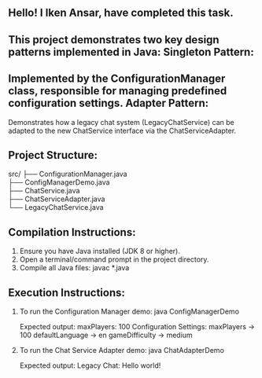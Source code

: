 Hello! I Iken Ansar, have completed this task.
--------------------------------------------------

This project demonstrates two key design patterns implemented in Java:
Singleton Pattern:
-------------------------
Implemented by the ConfigurationManager class, responsible for managing predefined configuration settings.
Adapter Pattern:
-------------------------
Demonstrates how a legacy chat system (LegacyChatService) can be adapted to the new ChatService interface via the ChatServiceAdapter.

Project Structure:
-------------------------
src/
├── ConfigurationManager.java      
├── ConfigManagerDemo.java         
├── ChatService.java               
├── ChatServiceAdapter.java        
└── LegacyChatService.java 

Compilation Instructions:
-------------------------
1. Ensure you have Java installed (JDK 8 or higher).
2. Open a terminal/command prompt in the project directory.
3. Compile all Java files:
   javac *.java

Execution Instructions:
-----------------------
1. To run the Configuration Manager demo:
   java ConfigManagerDemo

   Expected output:
   maxPlayers: 100
   Configuration Settings:
   maxPlayers → 100
   defaultLanguage → en
   gameDifficulty → medium

2. To run the Chat Service Adapter demo:
   java ChatAdapterDemo

   Expected output:
   Legacy Chat: Hello world!
